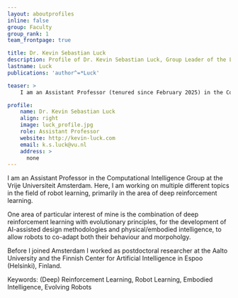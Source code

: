 ```yaml
---
layout: aboutprofiles
inline: false
group: Faculty
group_rank: 1
team_frontpage: true

title: Dr. Kevin Sebastian Luck
description: Profile of Dr. Kevin Sebastian Luck, Group Leader of the Luck Lab.
lastname: Luck
publications: 'author^=*Luck'

teaser: >
    I am an Assistant Professor (tenured since February 2025) in the Computational Intelligence Group at the Vrije Universiteit Amsterdam, where I lead the Luck Lab. Here, I am working on multiple different topics in the field of robot learning, primarily in the area of deep reinforcement learning.

profile:
    name: Dr. Kevin Sebastian Luck
    align: right
    image: luck_profile.jpg
    role: Assistant Professor
    website: http://kevin-luck.com
    email: k.s.luck@vu.nl
    address: >
      none
---
```


I am an Assistant Professor in the Computational Intelligence Group at the Vrije Universiteit Amsterdam. Here, I am working on multiple different topics in the field of robot learning, primarily in the area of deep reinforcement learning.

One area of particular interest of mine is the combination of deep reinforcement learning with evolutionary principles, for the development of AI-assisted design methodologies and physical/embodied intelligence, to allow robots to co-adapt both their behaviour and morpoholgy.

Before I joined Amsterdam I worked as postdoctoral researcher at the Aalto University and the Finnish Center for Artificial Intelligence in Espoo (Helsinki), Finland.

Keywords: (Deep) Reinforcement Learning, Robot Learning, Embodied Intelligence, Evolving Robots
